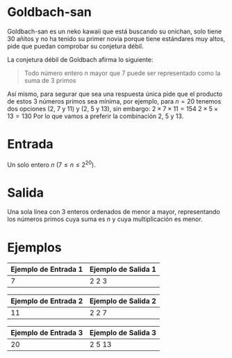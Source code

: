 # Goldbach-san
Goldbach-san es un neko kawaii que está buscando su onichan, solo tiene 30 añitos y no ha tenido su primer novia porque tiene estándares muy altos, pide que puedan comprobar su conjetura débil.

La conjetura débil de Goldbach afirma lo siguiente:
> Todo número entero $n$ mayor que 7 puede ser representado como la suma de 3 primos


Así mismo, para segurar que sea una respuesta única pide que el producto de estos 3 números primos sea mínima, por ejemplo, para $n=20$ tenemos dos opciones (2, 7 y 11) y (2, 5 y 13), sin embargo:
$2 \times 7 \times 11 = 154$
$2 \times 5 \times 13 = 130$
Por lo que vamos a preferir la combinación 2, 5 y 13.

# Entrada
Un solo entero $n$ $(7 \leq n \leq 2^{20})$.

# Salida
Una sola línea con 3 enteros ordenados de menor a mayor, representando los números primos cuya suma es $n$ y cuya multiplicación es menor.


# Ejemplos

| Ejemplo de Entrada 1 | Ejemplo de Salida 1 |
| -------------------- | ------------------- |
| 7                    | 2 2 3               |

| Ejemplo de Entrada 2 | Ejemplo de Salida 2 |
| -------------------- | ------------------- |
| 11                   | 2 2 7               |

| Ejemplo de Entrada 3 | Ejemplo de Salida 3 |
| -------------------- | ------------------- |
| 20                   | 2 5 13              |